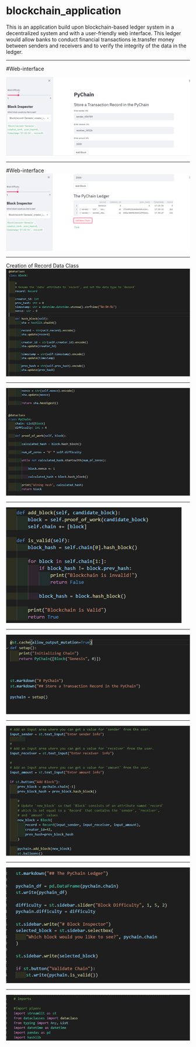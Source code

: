 # blockchain_application

This is an application build upon blockchain-based ledger system in a decentralized system and with a user-friendly web interface. This ledger would allow banks to conduct financial transactions ie.transfer money between senders and receivers and to verify the integrity of the data in the ledger.

----------------------------------------------------------------------------------------------------------------------------------------------------------------------------

#Web-interface

![](snapshots/capture1.png)

----------------------------------------------------------------------------------------------------------------------------------------------------------------------------

#Web-interface
![](snapshots/capture2.png)

----------------------------------------------------------------------------------------------------------------------------------------------------------------------------

Creation of Record Data Class 
![](snapshots/code1.png)

----------------------------------------------------------------------------------------------------------------------------------------------------------------------------

![](snapshots/code2.png)

----------------------------------------------------------------------------------------------------------------------------------------------------------------------------

![](snapshots/code3.png)

----------------------------------------------------------------------------------------------------------------------------------------------------------------------------

![](snapshots/code4.png)

----------------------------------------------------------------------------------------------------------------------------------------------------------------------------

![](snapshots/code5.png)

----------------------------------------------------------------------------------------------------------------------------------------------------------------------------

![](snapshots/code6.png)

----------------------------------------------------------------------------------------------------------------------------------------------------------------------------

![](snapshots/imports.png)
